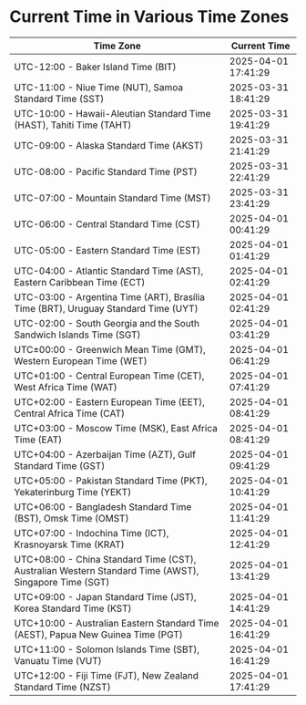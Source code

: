# Current Time in Various Time Zones

| Time Zone | Current Time |
|-----------|--------------|
| UTC-12:00 - Baker Island Time (BIT) | 2025-04-01 17:41:29 |
| UTC-11:00 - Niue Time (NUT), Samoa Standard Time (SST) | 2025-03-31 18:41:29 |
| UTC-10:00 - Hawaii-Aleutian Standard Time (HAST), Tahiti Time (TAHT) | 2025-03-31 19:41:29 |
| UTC-09:00 - Alaska Standard Time (AKST) | 2025-03-31 21:41:29 |
| UTC-08:00 - Pacific Standard Time (PST) | 2025-03-31 22:41:29 |
| UTC-07:00 - Mountain Standard Time (MST) | 2025-03-31 23:41:29 |
| UTC-06:00 - Central Standard Time (CST) | 2025-04-01 00:41:29 |
| UTC-05:00 - Eastern Standard Time (EST) | 2025-04-01 01:41:29 |
| UTC-04:00 - Atlantic Standard Time (AST), Eastern Caribbean Time (ECT) | 2025-04-01 02:41:29 |
| UTC-03:00 - Argentina Time (ART), Brasília Time (BRT), Uruguay Standard Time (UYT) | 2025-04-01 02:41:29 |
| UTC-02:00 - South Georgia and the South Sandwich Islands Time (SGT) | 2025-04-01 03:41:29 |
| UTC±00:00 - Greenwich Mean Time (GMT), Western European Time (WET) | 2025-04-01 06:41:29 |
| UTC+01:00 - Central European Time (CET), West Africa Time (WAT) | 2025-04-01 07:41:29 |
| UTC+02:00 - Eastern European Time (EET), Central Africa Time (CAT) | 2025-04-01 08:41:29 |
| UTC+03:00 - Moscow Time (MSK), East Africa Time (EAT) | 2025-04-01 08:41:29 |
| UTC+04:00 - Azerbaijan Time (AZT), Gulf Standard Time (GST) | 2025-04-01 09:41:29 |
| UTC+05:00 - Pakistan Standard Time (PKT), Yekaterinburg Time (YEKT) | 2025-04-01 10:41:29 |
| UTC+06:00 - Bangladesh Standard Time (BST), Omsk Time (OMST) | 2025-04-01 11:41:29 |
| UTC+07:00 - Indochina Time (ICT), Krasnoyarsk Time (KRAT) | 2025-04-01 12:41:29 |
| UTC+08:00 - China Standard Time (CST), Australian Western Standard Time (AWST), Singapore Time (SGT) | 2025-04-01 13:41:29 |
| UTC+09:00 - Japan Standard Time (JST), Korea Standard Time (KST) | 2025-04-01 14:41:29 |
| UTC+10:00 - Australian Eastern Standard Time (AEST), Papua New Guinea Time (PGT) | 2025-04-01 16:41:29 |
| UTC+11:00 - Solomon Islands Time (SBT), Vanuatu Time (VUT) | 2025-04-01 16:41:29 |
| UTC+12:00 - Fiji Time (FJT), New Zealand Standard Time (NZST) | 2025-04-01 17:41:29 |
